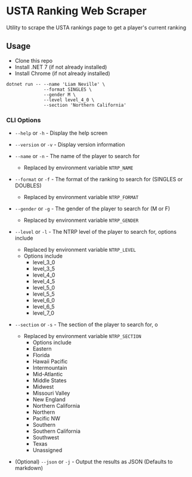 # USTA Ranking Web Scraper

Utility to scrape the USTA rankings page to get a player's current ranking

## Usage

- Clone this repo
- Install .NET 7 (if not already installed)
- Install Chrome (if not already installed)

```console
dotnet run -- --name 'Liam Neville' \
              --format SINGLES \
              --gender M \
              --level level_4_0 \
              --section 'Northern California'
```

### CLI Options

- `--help` or `-h` - Display the help screen
- `--version` or `-v` - Display version information
- `--name` or `-n` - The name of the player to search for
  - Replaced by environment variable `NTRP_NAME`
- `--format` or `-f` - The format of the ranking to search for (SINGLES or DOUBLES)
  - Replaced by environment variable `NTRP_FORMAT`
- `--gender` or `-g` - The gender of the player to search for (M or F)
  - Replaced by environment variable `NTRP_GENDER`
- `--level` or `-l` - The NTRP level of the player to search for, options include
  - Replaced by environment variable `NTRP_LEVEL`
  - Options include
    - level_3_0
    - level_3_5
    - level_4_0
    - level_4_5
    - level_5_0
    - level_5_5
    - level_6_0
    - level_6_5
    - level_7_0

- `--section` or `-s` - The section of the player to search for, o
  - Replaced by environment variable `NTRP_SECTION`
    - Options include
    - Eastern
    - Florida
    - Hawaii Pacific
    - Intermountain
    - Mid-Atlantic
    - Middle States
    - Midwest
    - Missouri Valley
    - New England
    - Northern California
    - Northern
    - Pacific NW
    - Southern
    - Southern California
    - Southwest
    - Texas
    - Unassigned

- (Optional) `--json` or `-j` - Output the results as JSON (Defaults to markdown)
